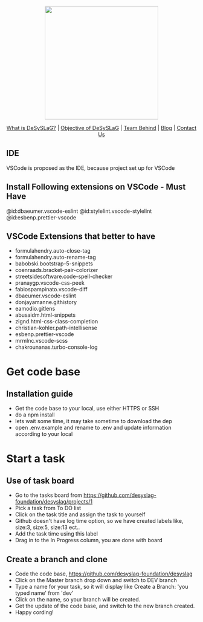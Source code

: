 <p align="center">
<a href="https://www.desyslag.lk/?utm_source=github&utm_medium=landing&utm_campaign=gen" target="_blank">
<img src="https://www.desyslag.lk/wp-content/uploads/2021/07/DeSySLag.png" width="300">
</a>
</p>

<p align="center">
<a href="https://www.desyslag.lk/what-is-the-desyslag-by-sri-lankan-open-source-community/?utm_source=github&utm_medium=landing&utm_campaign=gen">What is DeSySLaG?</a> | 
<a href="https://www.desyslag.lk/what-is-the-objective-of-desyslag-design-system/?utm_source=github&utm_medium=landing&utm_campaign=gen">Objective of DeSySLaG</a> | 
<a href="https://www.desyslag.lk/desyslag-team/?utm_source=github&utm_medium=landing&utm_campaign=gen">Team Behind</a> | 
<a href="https://www.desyslag.lk/blog/?utm_source=github&utm_medium=landing&utm_campaign=gen">Blog</a> | 
<a href="https://www.DeSySLaG.lk/contact-us/?utm_source=github&utm_medium=landing&utm_campaign=gen">Contact Us</a>
</p>

## IDE

VSCode is proposed as the IDE, because project set up for VSCode

## Install Following extensions on VSCode - Must Have

@id:dbaeumer.vscode-eslint @id:stylelint.vscode-stylelint @id:esbenp.prettier-vscode

## VSCode Extensions that better to have

- formulahendry.auto-close-tag
- formulahendry.auto-rename-tag
- babobski.bootstrap-5-snippets
- coenraads.bracket-pair-colorizer
- streetsidesoftware.code-spell-checker
- pranaygp.vscode-css-peek
- fabiospampinato.vscode-diff
- dbaeumer.vscode-eslint
- donjayamanne.githistory
- eamodio.gitlens
- abusaidm.html-snippets
- zignd.html-css-class-completion
- christian-kohler.path-intellisense
- esbenp.prettier-vscode
- mrmlnc.vscode-scss
- chakrounanas.turbo-console-log

# Get code base

## Installation guide

- Get the code base to your local, use either HTTPS or SSH
- do a npm install
- lets wait some time, it may take sometime to download the dep
- open .env.example and rename to .env and update information according to your local

# Start a task

## Use of task board

- Go to the tasks board from https://github.com/desyslag-foundation/desyslag/projects/1
- Pick a task from To DO list
- Click on the task title and assign the task to yourself
- Github doesn't have log time option, so we have created labels like, size:3, size:5, size:13 ect..
- Add the task time using this label
- Drag in to the In Progress column, you are done with board

## Create a branch and clone

- Code the code base, https://github.com/desyslag-foundation/desyslag
- Click on the Master branch drop down and switch to DEV branch
- Type a name for your task, so it will display like Create a Branch: 'you typed name' from 'dev'
- Click on the name, so your branch will be created.
- Get the update of the code base, and switch to the new branch created.
- Happy cording!
